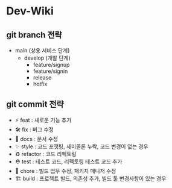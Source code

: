 # Dev-Wiki

## git branch 전략
- main (상용 서비스 단계)
    - develop (개발 단계)
        - feature/signup
        - feature/signin
        - release
        - hotfix

## git commit 전략
- ⚡ feat : 새로운 기능 추가
- 🛠️ fix : 버그 수정
- 📘 docs : 문서 수정
- ✨ style : 코드 포맷팅, 세미콜론 누락, 코드 변경이 없는 경우
- ♻️ refactor : 코드 리펙토링
- ⛑️ test : 테스트 코드, 리펙토링 테스트 코드 추가
- 🧹 chore : 빌드 업무 수정, 패키지 매니저 수정
- 🏗️ build : 프로젝트 빌드, 의존성 추가, 빌드 툴 변경사항이 있는 경우